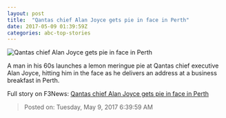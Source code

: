 ```yaml
---
layout: post
title:  "Qantas chief Alan Joyce gets pie in face in Perth"
date: 2017-05-09 01:39:59Z
categories: abc-top-stories
---
```


![Qantas chief Alan Joyce gets pie in face in Perth](http://www.abc.net.au/news/image/8510424-1x1-700x700.jpg)

A man in his 60s launches a lemon meringue pie at Qantas chief executive Alan Joyce, hitting him in the face as he delivers an address at a business breakfast in Perth.


Full story on F3News: [Qantas chief Alan Joyce gets pie in face in Perth](http://www.f3nws.com/n/3QFXJF)

> Posted on: Tuesday, May 9, 2017 6:39:59 AM
